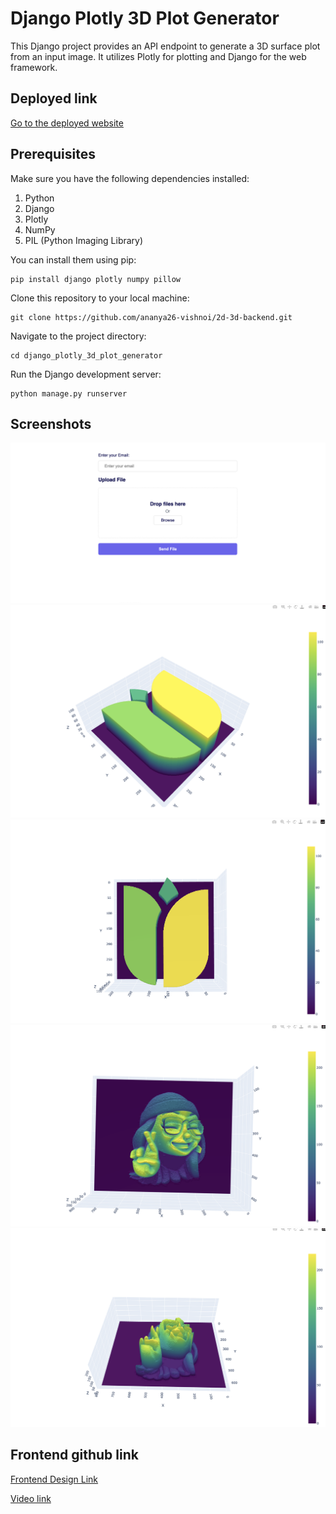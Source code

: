 # Django Plotly 3D Plot Generator

This Django project provides an API endpoint to generate a 3D surface plot from an input image. It utilizes Plotly for plotting and Django for the web framework.

## Deployed link

<a href="https://2d-3d.jayantkhanna.in/">Go to the deployed website</a>

## Prerequisites

Make sure you have the following dependencies installed:

<ol>
<li>Python</li>
<li>Django</li>
<li>Plotly</li>
<li>NumPy</li>
<li>PIL (Python Imaging Library)</li>
</ol>

You can install them using pip:

```
pip install django plotly numpy pillow
```

Clone this repository to your local machine:

```
git clone https://github.com/ananya26-vishnoi/2d-3d-backend.git
```

Navigate to the project directory:

```
cd django_plotly_3d_plot_generator
```

Run the Django development server:

```
python manage.py runserver
```

## Screenshots

<img src="./assets/1.png">

<img src="./assets/2.png">

<img src="./assets/3.png">

<img src="./assets/4.png">

<img src="./assets/5.png">

## Frontend github link

<a href="https://github.com/ananya26-vishnoi/2d-3d-frontend.git">Frontend Design Link</a>

<a href="https://drive.google.com/file/d/1wCMMOOKsjq7v-Ml_fLVDzRSdwV2PHEdg/view?usp=sharing">Video link</a>

